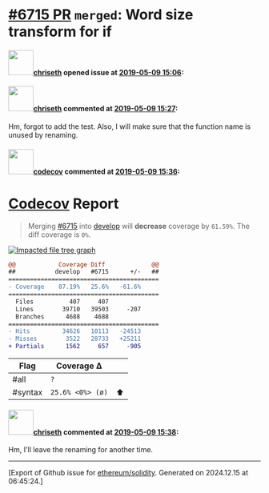 # [\#6715 PR](https://github.com/ethereum/solidity/pull/6715) `merged`: Word size transform for if

#### <img src="https://avatars.githubusercontent.com/u/9073706?v=4" width="50">[chriseth](https://github.com/chriseth) opened issue at [2019-05-09 15:06](https://github.com/ethereum/solidity/pull/6715):



#### <img src="https://avatars.githubusercontent.com/u/9073706?v=4" width="50">[chriseth](https://github.com/chriseth) commented at [2019-05-09 15:27](https://github.com/ethereum/solidity/pull/6715#issuecomment-490951487):

Hm, forgot to add the test. Also, I will make sure that the function name is unused by renaming.

#### <img src="https://avatars.githubusercontent.com/in/254?v=4" width="50">[codecov](https://github.com/apps/codecov) commented at [2019-05-09 15:36](https://github.com/ethereum/solidity/pull/6715#issuecomment-490955247):

# [Codecov](https://codecov.io/gh/ethereum/solidity/pull/6715?src=pr&el=h1) Report
> Merging [#6715](https://codecov.io/gh/ethereum/solidity/pull/6715?src=pr&el=desc) into [develop](https://codecov.io/gh/ethereum/solidity/commit/c3a1c168d0e70523d203a8150f22036fb3f142e5?src=pr&el=desc) will **decrease** coverage by `61.59%`.
> The diff coverage is `0%`.

[![Impacted file tree graph](https://codecov.io/gh/ethereum/solidity/pull/6715/graphs/tree.svg?width=650&token=87PGzVEwU0&height=150&src=pr)](https://codecov.io/gh/ethereum/solidity/pull/6715?src=pr&el=tree)

```diff
@@            Coverage Diff             @@
##           develop   #6715      +/-   ##
==========================================
- Coverage    87.19%   25.6%   -61.6%     
==========================================
  Files          407     407              
  Lines        39710   39503     -207     
  Branches      4688    4688              
==========================================
- Hits         34626   10113   -24513     
- Misses        3522   28733   +25211     
+ Partials      1562     657     -905
```

| Flag | Coverage Δ | |
|---|---|---|
| #all | `?` | |
| #syntax | `25.6% <0%> (ø)` | :arrow_up: |

#### <img src="https://avatars.githubusercontent.com/u/9073706?v=4" width="50">[chriseth](https://github.com/chriseth) commented at [2019-05-09 15:38](https://github.com/ethereum/solidity/pull/6715#issuecomment-490955926):

Hm, I'll leave the renaming for another time.


-------------------------------------------------------------------------------



[Export of Github issue for [ethereum/solidity](https://github.com/ethereum/solidity). Generated on 2024.12.15 at 06:45:24.]
